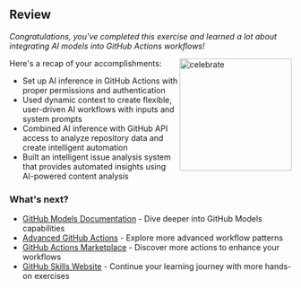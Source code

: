 ## Review

_Congratulations, you've completed this exercise and learned a lot about integrating AI models into GitHub Actions workflows!_

<img src="https://octodex.github.com/images/jetpacktocat.png" alt="celebrate" width=200 align=right>

Here's a recap of your accomplishments:

- Set up AI inference in GitHub Actions with proper permissions and authentication
- Used dynamic context to create flexible, user-driven AI workflows with inputs and system prompts
- Combined AI inference with GitHub API access to analyze repository data and create intelligent automation
- Built an intelligent issue analysis system that provides automated insights using AI-powered content analysis

### What's next?

- [GitHub Models Documentation](https://docs.github.com/en/github-models) - Dive deeper into GitHub Models capabilities
- [Advanced GitHub Actions](https://learn.github.com/skills) - Explore more advanced workflow patterns
- [GitHub Actions Marketplace](https://github.com/marketplace?type=actions) - Discover more actions to enhance your workflows
- [GitHub Skills Website](https://skills.github.com/) - Continue your learning journey with more hands-on exercises

